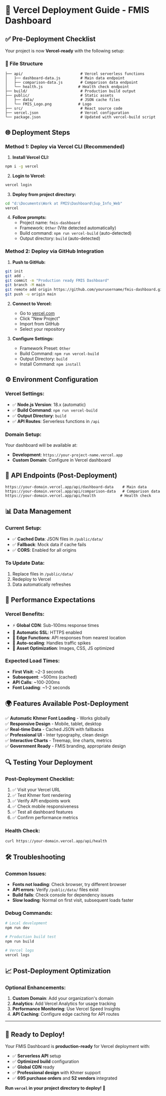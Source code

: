 # 🚀 Vercel Deployment Guide - FMIS Dashboard

## ✅ Pre-Deployment Checklist

Your project is now **Vercel-ready** with the following setup:

### **📁 File Structure**
```
├── api/                          # Vercel serverless functions
│   ├── dashboard-data.js         # Main data endpoint
│   ├── comparison-data.js        # Comparison data endpoint  
│   └── health.js                # Health check endpoint
├── build/                        # Production build output
├── public/                       # Static assets
│   ├── data/                     # JSON cache files
│   └── FMIS_Logo.png            # Logo
├── src/                          # React source code
├── vercel.json                   # Vercel configuration
└── package.json                  # Updated with vercel-build script
```

## 🌐 **Deployment Steps**

### **Method 1: Deploy via Vercel CLI (Recommended)**

1. **Install Vercel CLI:**
```bash
npm i -g vercel
```

2. **Login to Vercel:**
```bash
vercel login
```

3. **Deploy from project directory:**
```bash
cd "d:\Documents\Work at FMIS\Dashboard\Sup_Info_Web"
vercel
```

4. **Follow prompts:**
   - Project name: `fmis-dashboard`
   - Framework: `Other` (Vite detected automatically)
   - Build command: `npm run vercel-build` (auto-detected)
   - Output directory: `build` (auto-detected)

### **Method 2: Deploy via GitHub Integration**

1. **Push to GitHub:**
```bash
git init
git add .
git commit -m "Production ready FMIS Dashboard"
git branch -M main
git remote add origin https://github.com/yourusername/fmis-dashboard.git
git push -u origin main
```

2. **Connect to Vercel:**
   - Go to [vercel.com](https://vercel.com)
   - Click "New Project"
   - Import from GitHub
   - Select your repository

3. **Configure Settings:**
   - Framework Preset: `Other`
   - Build Command: `npm run vercel-build`
   - Output Directory: `build`
   - Install Command: `npm install`

## ⚙️ **Environment Configuration**

### **Vercel Settings:**
- ✅ **Node.js Version**: 18.x (automatic)
- ✅ **Build Command**: `npm run vercel-build`
- ✅ **Output Directory**: `build`
- ✅ **API Routes**: Serverless functions in `/api`

### **Domain Setup:**
Your dashboard will be available at:
- **Development**: `https://your-project-name.vercel.app`
- **Custom Domain**: Configure in Vercel dashboard

## 🔧 **API Endpoints (Post-Deployment)**

```
https://your-domain.vercel.app/api/dashboard-data    # Main data
https://your-domain.vercel.app/api/comparison-data   # Comparison data  
https://your-domain.vercel.app/api/health           # Health check
```

## 📊 **Data Management**

### **Current Setup:**
- ✅ **Cached Data**: JSON files in `/public/data/`
- ✅ **Fallback**: Mock data if cache fails
- ✅ **CORS**: Enabled for all origins

### **To Update Data:**
1. Replace files in `/public/data/`
2. Redeploy to Vercel
3. Data automatically refreshes

## 🚀 **Performance Expectations**

### **Vercel Benefits:**
- ⚡ **Global CDN**: Sub-100ms response times
- 🔄 **Automatic SSL**: HTTPS enabled
- 📱 **Edge Functions**: API responses from nearest location
- 🔧 **Auto-scaling**: Handles traffic spikes
- 💾 **Asset Optimization**: Images, CSS, JS optimized

### **Expected Load Times:**
- **First Visit**: ~2-3 seconds
- **Subsequent**: ~500ms (cached)
- **API Calls**: ~100-200ms
- **Font Loading**: ~1-2 seconds

## 🌍 **Features Available Post-Deployment**

✅ **Automatic Khmer Font Loading** - Works globally  
✅ **Responsive Design** - Mobile, tablet, desktop  
✅ **Real-time Data** - Cached JSON with fallbacks  
✅ **Professional UI** - Inter typography, clean design  
✅ **Interactive Charts** - Treemap, line charts, metrics  
✅ **Government Ready** - FMIS branding, appropriate design  

## 🔍 **Testing Your Deployment**

### **Post-Deployment Checklist:**
1. ✅ Visit your Vercel URL
2. ✅ Test Khmer font rendering
3. ✅ Verify API endpoints work
4. ✅ Check mobile responsiveness  
5. ✅ Test all dashboard features
6. ✅ Confirm performance metrics

### **Health Check:**
```bash
curl https://your-domain.vercel.app/api/health
```

## 🛠️ **Troubleshooting**

### **Common Issues:**
- **Fonts not loading**: Check browser, try different browser
- **API errors**: Verify `/public/data/` files exist
- **Build fails**: Check console for dependency issues
- **Slow loading**: Normal on first visit, subsequent loads faster

### **Debug Commands:**
```bash
# Local development
npm run dev

# Production build test
npm run build

# Vercel logs
vercel logs
```

## 📈 **Post-Deployment Optimization**

### **Optional Enhancements:**
1. **Custom Domain**: Add your organization's domain
2. **Analytics**: Add Vercel Analytics for usage tracking
3. **Performance Monitoring**: Use Vercel Speed Insights
4. **API Caching**: Configure edge caching for API routes

---

## 🎯 **Ready to Deploy!**

Your FMIS Dashboard is **production-ready** for Vercel deployment with:

- ✅ **Serverless API** setup
- ✅ **Optimized build** configuration  
- ✅ **Global CDN** ready
- ✅ **Professional design** with Khmer support
- ✅ **695 purchase orders** and **52 vendors** integrated

**Run `vercel` in your project directory to deploy! 🚀**

